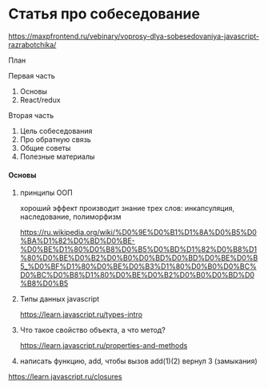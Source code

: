 # Статья про собеседование

https://maxpfrontend.ru/vebinary/voprosy-dlya-sobesedovaniya-javascript-razrabotchika/

План

Первая часть

1. Основы
2. React/redux

Вторая часть

1. Цель собеседования
2. Про обратную связь
3. Общие советы
4. Полезные материалы

#### Основы

1. принципы ООП

   хороший эффект производит знание трех слов: инкапсуляция, наследование, полиморфизм

   https://ru.wikipedia.org/wiki/%D0%9E%D0%B1%D1%8A%D0%B5%D0%BA%D1%82%D0%BD%D0%BE-%D0%BE%D1%80%D0%B8%D0%B5%D0%BD%D1%82%D0%B8%D1%80%D0%BE%D0%B2%D0%B0%D0%BD%D0%BD%D0%BE%D0%B5_%D0%BF%D1%80%D0%BE%D0%B3%D1%80%D0%B0%D0%BC%D0%BC%D0%B8%D1%80%D0%BE%D0%B2%D0%B0%D0%BD%D0%B8%D0%B5

2. Типы данных javascript

   https://learn.javascript.ru/types-intro

3. Что такое свойство объекта, а что метод?

   https://learn.javascript.ru/properties-and-methods

4.  написать функцию, add, чтобы вызов add(1)(2) вернул 3 (замыкания)

   https://learn.javascript.ru/closures